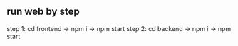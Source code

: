 ## run web by step
step 1: cd frontend  -> npm i -> npm start
step 2: cd backend -> npm i -> npm start